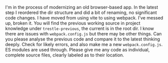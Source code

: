 I'm in the process of modernizing an old browser-based app. In the latest step I reordered the dir structure and did a bit of renaming, no significant code changes. I have moved from using vite to using webpack. I've messed up, broken it. You will find the previous working source in project knowledge under `trestle-previous`, the current is in the root dir. I know there are issues with `webpack.config.js` but there may be other things. Can you please analyse the previous code and compare it to the latest thinking deeply. Check for likely errors, and also make me a new `webpack.config.js`. ES modules are used through. Please give me any code as individual, complete source files, clearly labeled as to their location.  